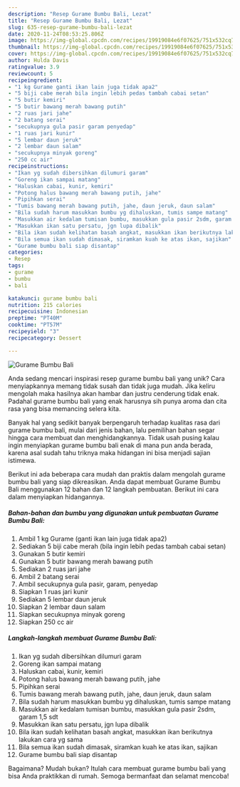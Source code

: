 ```yaml
---
description: "Resep Gurame Bumbu Bali, Lezat"
title: "Resep Gurame Bumbu Bali, Lezat"
slug: 635-resep-gurame-bumbu-bali-lezat
date: 2020-11-24T08:53:25.806Z
image: https://img-global.cpcdn.com/recipes/19919084e6f07625/751x532cq70/gurame-bumbu-bali-foto-resep-utama.jpg
thumbnail: https://img-global.cpcdn.com/recipes/19919084e6f07625/751x532cq70/gurame-bumbu-bali-foto-resep-utama.jpg
cover: https://img-global.cpcdn.com/recipes/19919084e6f07625/751x532cq70/gurame-bumbu-bali-foto-resep-utama.jpg
author: Hulda Davis
ratingvalue: 3.9
reviewcount: 5
recipeingredient:
- "1 kg Gurame ganti ikan lain juga tidak apa2"
- "5 biji cabe merah bila ingin lebih pedas tambah cabai setan"
- "5 butir kemiri"
- "5 butir bawang merah bawang putih"
- "2 ruas jari jahe"
- "2 batang serai"
- "secukupnya gula pasir garam penyedap"
- "1 ruas jari kunir"
- "5 lembar daun jeruk"
- "2 lembar daun salam"
- "secukupnya minyak goreng"
- "250 cc air"
recipeinstructions:
- "Ikan yg sudah dibersihkan dilumuri garam"
- "Goreng ikan sampai matang"
- "Haluskan cabai, kunir, kemiri"
- "Potong halus bawang merah bawang putih, jahe"
- "Pipihkan serai"
- "Tumis bawang merah bawang putih, jahe, daun jeruk, daun salam"
- "Bila sudah harum masukkan bumbu yg dihaluskan, tumis sampe matang"
- "Masukkan air kedalam tumisan bumbu, masukkan gula pasir 2sdm, garam 1,5 sdt"
- "Masukkan ikan satu persatu, jgn lupa dibalik"
- "Bila ikan sudah kelihatan basah angkat, masukkan ikan berikutnya lakukan cara yg sama"
- "Bila semua ikan sudah dimasak, siramkan kuah ke atas ikan, sajikan"
- "Gurame bumbu bali siap disantap"
categories:
- Resep
tags:
- gurame
- bumbu
- bali

katakunci: gurame bumbu bali 
nutrition: 215 calories
recipecuisine: Indonesian
preptime: "PT40M"
cooktime: "PT57M"
recipeyield: "3"
recipecategory: Dessert

---
```



![Gurame Bumbu Bali](https://img-global.cpcdn.com/recipes/19919084e6f07625/751x532cq70/gurame-bumbu-bali-foto-resep-utama.jpg)

Anda sedang mencari inspirasi resep gurame bumbu bali yang unik? Cara menyiapkannya memang tidak susah dan tidak juga mudah. Jika keliru mengolah maka hasilnya akan hambar dan justru cenderung tidak enak. Padahal gurame bumbu bali yang enak harusnya sih punya aroma dan cita rasa yang bisa memancing selera kita.



Banyak hal yang sedikit banyak berpengaruh terhadap kualitas rasa dari gurame bumbu bali, mulai dari jenis bahan, lalu pemilihan bahan segar hingga cara membuat dan menghidangkannya. Tidak usah pusing kalau ingin menyiapkan gurame bumbu bali enak di mana pun anda berada, karena asal sudah tahu triknya maka hidangan ini bisa menjadi sajian istimewa.


Berikut ini ada beberapa cara mudah dan praktis dalam mengolah gurame bumbu bali yang siap dikreasikan. Anda dapat membuat Gurame Bumbu Bali menggunakan 12 bahan dan 12 langkah pembuatan. Berikut ini cara dalam menyiapkan hidangannya.

<!--inarticleads1-->

##### Bahan-bahan dan bumbu yang digunakan untuk pembuatan Gurame Bumbu Bali:

1. Ambil 1 kg Gurame (ganti ikan lain juga tidak apa2)
1. Sediakan 5 biji cabe merah (bila ingin lebih pedas tambah cabai setan)
1. Gunakan 5 butir kemiri
1. Gunakan 5 butir bawang merah bawang putih
1. Sediakan 2 ruas jari jahe
1. Ambil 2 batang serai
1. Ambil secukupnya gula pasir, garam, penyedap
1. Siapkan 1 ruas jari kunir
1. Sediakan 5 lembar daun jeruk
1. Siapkan 2 lembar daun salam
1. Siapkan secukupnya minyak goreng
1. Siapkan 250 cc air




<!--inarticleads2-->

##### Langkah-langkah membuat Gurame Bumbu Bali:

1. Ikan yg sudah dibersihkan dilumuri garam
1. Goreng ikan sampai matang
1. Haluskan cabai, kunir, kemiri
1. Potong halus bawang merah bawang putih, jahe
1. Pipihkan serai
1. Tumis bawang merah bawang putih, jahe, daun jeruk, daun salam
1. Bila sudah harum masukkan bumbu yg dihaluskan, tumis sampe matang
1. Masukkan air kedalam tumisan bumbu, masukkan gula pasir 2sdm, garam 1,5 sdt
1. Masukkan ikan satu persatu, jgn lupa dibalik
1. Bila ikan sudah kelihatan basah angkat, masukkan ikan berikutnya lakukan cara yg sama
1. Bila semua ikan sudah dimasak, siramkan kuah ke atas ikan, sajikan
1. Gurame bumbu bali siap disantap




Bagaimana? Mudah bukan? Itulah cara membuat gurame bumbu bali yang bisa Anda praktikkan di rumah. Semoga bermanfaat dan selamat mencoba!

